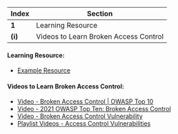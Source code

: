 Index | Section
---   | ---
**1** | Learning Resource
**(i)** | Videos to Learn Broken Access Control





#### Learning Resource:

  * [Example Resource](https://www.hacksplaining.com/exercises/broken-access-control)


#### Videos to Learn Broken Access Control:

  * [Video - Broken Access Control | OWASP Top 10](https://www.youtube.com/watch?v=-M9SAl1WtRs&ab_channel=CyberSecurityTV)
  * [Video - 2021 OWASP Top Ten: Broken Access Control](https://www.youtube.com/watch?v=K2PiHznrPBs&ab_channel=F5DevCentral)
  * [Video - Broken Access Control Vulnerability](https://www.youtube.com/watch?v=VLX_duHS1Rg&ab_channel=SathvikTechtuber)
  * [Playlist Videos - Access Control Vulnerabilities](https://www.youtube.com/playlist?list=PLcFyqc-8RHyxOjaueW6RnLyK7kcdPaGV4)
